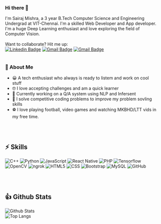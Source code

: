 ### Hi there 👋


I'm Sairaj Mishra, a 3 year B.Tech Computer Science and Engineering Undergrad at VIT-Chennai. I'm a skilled Web Developer and App developer. I'm a huge Deep Learning enthusiast and love exploring the field of Computer Vision.<br /><br />
Want to collaborate? Hit me up:  
[![Linkedin Badge](https://img.shields.io/badge/-sairajmishra-blue?style=flat-square&logo=Linkedin&logoColor=white&link=https://www.linkedin.com/in/sairaj-mishra/)](https://www.linkedin.com/in/sairaj-mishra/)
[![Gmail Badge](https://img.shields.io/badge/-rickysairaj@gmail.com-c14438?style=flat-square&logo=Gmail&logoColor=white&link=mailto:rickysairaj9@gmail.com)](mailto:rickysairaj9@gmail.com)
[![Gmail Badge](https://img.shields.io/badge/-sairaj.mishra19@gmail.com-c14438?style=flat-square&logo=Gmail&logoColor=white&link=mailto:sairaj.mishra19@gmail.com)](mailto:sairaj.mishra19@gmail.com)
<br/><br/>

### 🤵 About Me 
- 😀 A tech enthusiast who always is ready to listem and work on cool stuff
- 🤓 I love accepting challenges and am a quick learner
- 🚧 Currently working on a Q/A system using NLP and Infersent
- 💪 I solve competitive coding problems to improve my problem sovling skills
- ⚽ I love playing football, video games and watching MKBHD/LTT vids in my free time.

<br/><br/>
## ⚡ Skills
![C++](https://img.shields.io/badge/-C++-black?style=flat-square&logo=c)
![Python](https://img.shields.io/badge/-Python-black?style=flat-square&logo=Python)
![JavaScript](https://img.shields.io/badge/-JavaScript-black?style=flat-square&logo=javascript)
![React Native](https://img.shields.io/badge/-ReactNative-black?style=flat-square&logo=react)
![PHP](https://img.shields.io/badge/-PHP-black?style=flat-square&logo=php)
![Tensorflow](https://img.shields.io/badge/-Tensorflow-black?style=flat-square&logo=tensorflow)
![OpenCV](https://img.shields.io/badge/-OpenCV-black?style=flat-square&logo=opencv)
![ngrok](https://img.shields.io/badge/-ngrok-black?style=flat-square&logo=ngrok)
![HTML5](https://img.shields.io/badge/-HTML5-black?style=flat-square&logo=html5&logoColor=white)
![CSS](https://img.shields.io/badge/-CSS3-black?style=flat-square&logo=css3)
![Bootstrap](https://img.shields.io/badge/-Bootstrap-black?style=flat-square&logo=bootstrap)
![MySQL](https://img.shields.io/badge/-MySQL-black?style=flat-square&logo=mysql)
![GitHub](https://img.shields.io/badge/-GitHub-black?style=flat-square&logo=github)

<br/><br/>
## 👍 Github Stats
![Github Stats](https://github-readme-stats.vercel.app/api?username=ric1903&count_private=true&show_icons=true&theme=vue-dark&include_all_commits=true)<br/>
![Top Langs](https://github-readme-stats.vercel.app/api/top-langs/?username=apratimshukla6&hide=TeX&theme=vue-dark)
